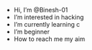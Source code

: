 - Hi, I’m @Binesh-01
-  I’m interested in hacking
-  I’m currently learning c
- I’m beginner
- How to reach me my aim

<!---

